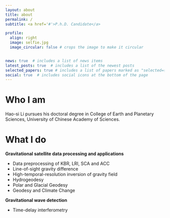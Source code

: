 ```yaml
---
layout: about
title: about
permalink: /
subtitle: <a href='#'>P.h.D. Candidate</a>

profile:
  align: right
  image: selfie.jpg
  image_circular: false # crops the image to make it circular


news: true  # includes a list of news items
latest_posts: true  # includes a list of the newest posts
selected_papers: true # includes a list of papers marked as "selected={true}"
social: true  # includes social icons at the bottom of the page
---
```


# Who I am

Hao-si Li pursues his doctoral degree in College of Earth and Planetary Sciences, University of Chinese Academy of Sciences. 

# What I do

**Gravitational satellite data processing and applications**

- Data preprocessing of KBR, LRI, SCA and ACC
- Line-of-sight gravity difference
- High-temporal-resolution inversion of gravity field
- Hydrogeodesy
- Polar and Glacial Geodesy
- Geodesy and Climate Change

**Gravitational wave detection**

- Time-delay interferometry
